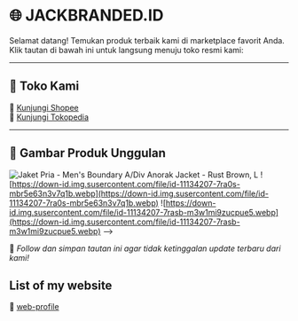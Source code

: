 # 🌐 JACKBRANDED.ID

Selamat datang! Temukan produk terbaik kami di marketplace favorit Anda. Klik tautan di bawah ini untuk langsung menuju toko resmi kami:

---

## 🛒 Toko Kami

🔗 [Kunjungi Shopee](https://shopee.co.id/jackbranded.id)  
🔗 [Kunjungi Tokopedia](https://www.tokopedia.com/jackbrandedsupply)

---

## 👕 Gambar Produk Unggulan

![Jaket Pria - Men's Boundary A/Div Anorak Jacket - Rust Brown, L](https://images.tokopedia.net/img/cache/500-square/VqbcmM/2025/5/24/679288e2-f904-429a-a4d9-ece75371129a.png.webp "Jaket Pria - Men's Boundary A/Div Anorak Jacket - Rust Brown, L")
![https://down-id.img.susercontent.com/file/id-11134207-7ra0s-mbr5e63n3v7q1b.webp](https://down-id.img.susercontent.com/file/id-11134207-7ra0s-mbr5e63n3v7q1b.webp)
![https://down-id.img.susercontent.com/file/id-11134207-7rasb-m3w1mi9zucpue5.webp](https://down-id.img.susercontent.com/file/id-11134207-7rasb-m3w1mi9zucpue5.webp) -->


📌 *Follow dan simpan tautan ini agar tidak ketinggalan update terbaru dari kami!*

## List of my website
🔗 [web-profile](https://jjkbrand.github.io/web-profile/)
